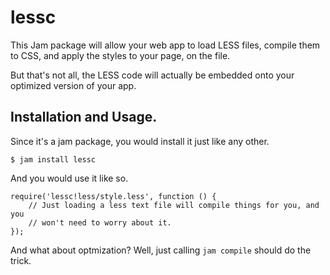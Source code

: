 # lessc

This Jam package will allow your web app to load LESS files, compile them to CSS, and apply the styles to your page, on the file.

But that's not all, the LESS code will actually be embedded onto your optimized version of your app.

## Installation and Usage.

Since it's a jam package, you would install it just like any other.

    $ jam install lessc

And you would use it like so.

    require('lessc!less/style.less', function () {
        // Just loading a less text file will compile things for you, and you
        // won't need to worry about it.
    });

And what about optmization? Well, just calling `jam compile` should do the trick.